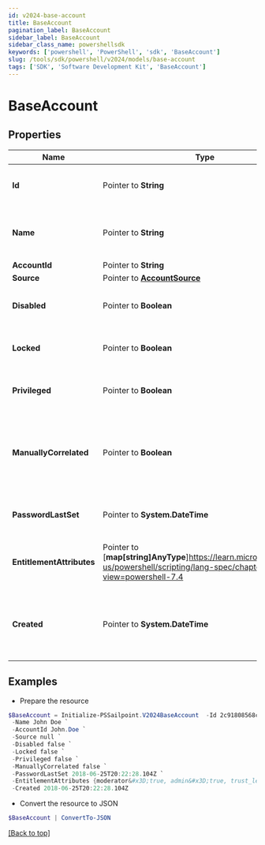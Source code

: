 ```yaml
---
id: v2024-base-account
title: BaseAccount
pagination_label: BaseAccount
sidebar_label: BaseAccount
sidebar_class_name: powershellsdk
keywords: ['powershell', 'PowerShell', 'sdk', 'BaseAccount'] 
slug: /tools/sdk/powershell/v2024/models/base-account
tags: ['SDK', 'Software Development Kit', 'BaseAccount']
---
```



# BaseAccount

## Properties

Name | Type | Description | Notes
------------ | ------------- | ------------- | -------------
**Id** |  Pointer to **String** | The unique ID of the referenced object. | [optional] 
**Name** |  Pointer to **String** | The human readable name of the referenced object. | [optional] 
**AccountId** |  Pointer to **String** | Account ID. | [optional] 
**Source** |  Pointer to [**AccountSource**](account-source) |  | [optional] 
**Disabled** |  Pointer to **Boolean** | Indicates whether the account is disabled. | [optional] [default to $false]
**Locked** |  Pointer to **Boolean** | Indicates whether the account is locked. | [optional] [default to $false]
**Privileged** |  Pointer to **Boolean** | Indicates whether the account is privileged. | [optional] [default to $false]
**ManuallyCorrelated** |  Pointer to **Boolean** | Indicates whether the account has been manually correlated to an identity. | [optional] [default to $false]
**PasswordLastSet** |  Pointer to **System.DateTime** | A date-time in ISO-8601 format | [optional] 
**EntitlementAttributes** |  Pointer to [**map[string]AnyType**]https://learn.microsoft.com/en-us/powershell/scripting/lang-spec/chapter-04?view=powershell-7.4 | Map or dictionary of key/value pairs. | [optional] 
**Created** |  Pointer to **System.DateTime** | ISO-8601 date-time referring to the time when the object was created. | [optional] 

## Examples

- Prepare the resource
```powershell
$BaseAccount = Initialize-PSSailpoint.V2024BaseAccount  -Id 2c91808568c529c60168cca6f90c1313 `
 -Name John Doe `
 -AccountId John.Doe `
 -Source null `
 -Disabled false `
 -Locked false `
 -Privileged false `
 -ManuallyCorrelated false `
 -PasswordLastSet 2018-06-25T20:22:28.104Z `
 -EntitlementAttributes {moderator&#x3D;true, admin&#x3D;true, trust_level&#x3D;4} `
 -Created 2018-06-25T20:22:28.104Z
```

- Convert the resource to JSON
```powershell
$BaseAccount | ConvertTo-JSON
```


[[Back to top]](#) 


